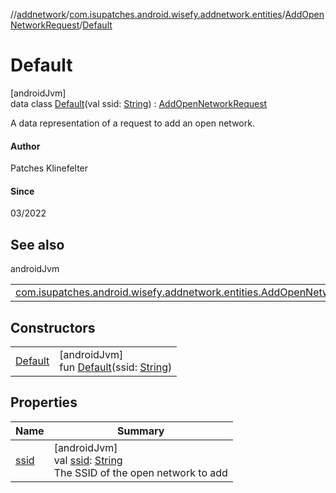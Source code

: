 //[addnetwork](../../../../index.md)/[com.isupatches.android.wisefy.addnetwork.entities](../../index.md)/[AddOpenNetworkRequest](../index.md)/[Default](index.md)

# Default

[androidJvm]\
data class [Default](index.md)(val ssid: [String](https://kotlinlang.org/api/latest/jvm/stdlib/kotlin/-string/index.html)) : [AddOpenNetworkRequest](../index.md)

A data representation of a request to add an open network.

#### Author

Patches Klinefelter

#### Since

03/2022

## See also

androidJvm

| | |
|---|---|
| [com.isupatches.android.wisefy.addnetwork.entities.AddOpenNetworkRequest](../index.md) |  |

## Constructors

| | |
|---|---|
| [Default](-default.md) | [androidJvm]<br>fun [Default](-default.md)(ssid: [String](https://kotlinlang.org/api/latest/jvm/stdlib/kotlin/-string/index.html)) |

## Properties

| Name | Summary |
|---|---|
| [ssid](ssid.md) | [androidJvm]<br>val [ssid](ssid.md): [String](https://kotlinlang.org/api/latest/jvm/stdlib/kotlin/-string/index.html)<br>The SSID of the open network to add |
